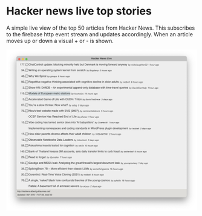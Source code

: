# Hacker news live top stories

A simple live view of the top 50 articles from Hacker News. This subscribes to the firebase http event stream and
updates accordingly. When an article moves up or down a visual + or - is shown.

[<img src="https://github.com/darrell-roberts/hacker-news/blob/7577f30b876a1ac7d196d3b1d4381eb367a14048/hacker-news-gpui/screen_capture.png" width="800">](https://github.com/darrell-roberts/hacker-news/blob/7577f30b876a1ac7d196d3b1d4381eb367a14048/hacker-news-gpui/screen_capture.png)
